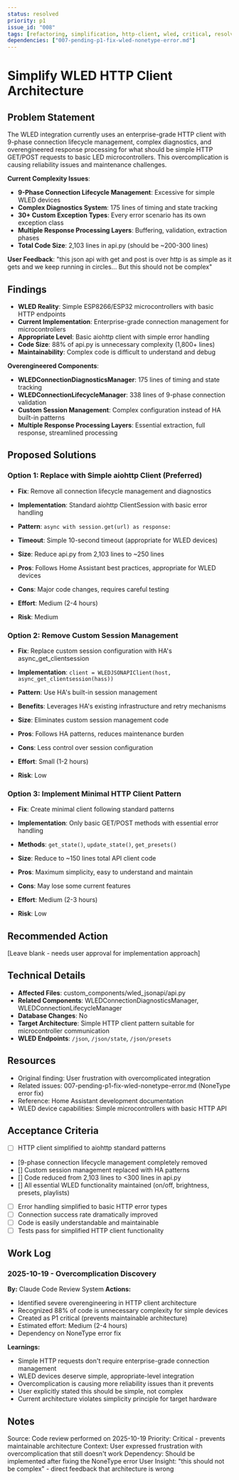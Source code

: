 ```yaml
---
status: resolved
priority: p1
issue_id: "008"
tags: [refactoring, simplification, http-client, wled, critical, resolved]
dependencies: ["007-pending-p1-fix-wled-nonetype-error.md"]
---
```


# Simplify WLED HTTP Client Architecture

## Problem Statement
The WLED integration currently uses an enterprise-grade HTTP client with 9-phase connection lifecycle management, complex diagnostics, and overengineered response processing for what should be simple HTTP GET/POST requests to basic LED microcontrollers. This overcomplication is causing reliability issues and maintenance challenges.

**Current Complexity Issues**:
- **9-Phase Connection Lifecycle Management**: Excessive for simple WLED devices
- **Complex Diagnostics System**: 175 lines of timing and state tracking
- **30+ Custom Exception Types**: Every error scenario has its own exception class
- **Multiple Response Processing Layers**: Buffering, validation, extraction phases
- **Total Code Size**: 2,103 lines in api.py (should be ~200-300 lines)

**User Feedback**:
"this json api with get and post is over http is as simple as it gets and we keep running in circles... But this should not be complex"

## Findings
- **WLED Reality**: Simple ESP8266/ESP32 microcontrollers with basic HTTP endpoints
- **Current Implementation**: Enterprise-grade connection management for microcontrollers
- **Appropriate Level**: Basic aiohttp client with simple error handling
- **Code Size**: 88% of api.py is unnecessary complexity (1,800+ lines)
- **Maintainability**: Complex code is difficult to understand and debug

**Overengineered Components**:
- **WLEDConnectionDiagnosticsManager**: 175 lines of timing and state tracking
- **WLEDConnectionLifecycleManager**: 338 lines of 9-phase connection validation
- **Custom Session Management**: Complex configuration instead of HA built-in patterns
- **Multiple Response Processing Layers**: Essential extraction, full response, streamlined processing

## Proposed Solutions

### Option 1: Replace with Simple aiohttp Client (Preferred)
- **Fix**: Remove all connection lifecycle management and diagnostics
- **Implementation**: Standard aiohttp ClientSession with basic error handling
- **Pattern**: `async with session.get(url) as response:`
- **Timeout**: Simple 10-second timeout (appropriate for WLED devices)
- **Size**: Reduce api.py from 2,103 lines to ~250 lines

- **Pros**: Follows Home Assistant best practices, appropriate for WLED devices
- **Cons**: Major code changes, requires careful testing
- **Effort**: Medium (2-4 hours)
- **Risk**: Medium

### Option 2: Remove Custom Session Management
- **Fix**: Replace custom session configuration with HA's async_get_clientsession
- **Implementation**: `client = WLEDJSONAPIClient(host, async_get_clientsession(hass))`
- **Pattern**: Use HA's built-in session management
- **Benefits**: Leverages HA's existing infrastructure and retry mechanisms
- **Size**: Eliminates custom session management code

- **Pros**: Follows HA patterns, reduces maintenance burden
- **Cons**: Less control over session configuration
- **Effort**: Small (1-2 hours)
- **Risk**: Low

### Option 3: Implement Minimal HTTP Client Pattern
- **Fix**: Create minimal client following standard patterns
- **Implementation**: Only basic GET/POST methods with essential error handling
- **Methods**: `get_state()`, `update_state()`, `get_presets()`
- **Size**: Reduce to ~150 lines total API client code

- **Pros**: Maximum simplicity, easy to understand and maintain
- **Cons**: May lose some current features
- **Effort**: Medium (2-3 hours)
- **Risk**: Low

## Recommended Action
[Leave blank - needs user approval for implementation approach]

## Technical Details
- **Affected Files**: custom_components/wled_jsonapi/api.py
- **Related Components**: WLEDConnectionDiagnosticsManager, WLEDConnectionLifecycleManager
- **Database Changes**: No
- **Target Architecture**: Simple HTTP client pattern suitable for microcontroller communication
- **WLED Endpoints**: `/json`, `/json/state`, `/json/presets`

## Resources
- Original finding: User frustration with overcomplicated integration
- Related issues: 007-pending-p1-fix-wled-nonetype-error.md (NoneType error fix)
- Reference: Home Assistant development documentation
- WLED device capabilities: Simple microcontrollers with basic HTTP API

## Acceptance Criteria
- [ ] HTTP client simplified to aiohttp standard patterns
- [9-phase connection lifecycle management completely removed
- [] Custom session management replaced with HA patterns
- [] Code reduced from 2,103 lines to <300 lines in api.py
- [] All essential WLED functionality maintained (on/off, brightness, presets, playlists)
- [ ] Error handling simplified to basic HTTP error types
- [ ] Connection success rate dramatically improved
- [ ] Code is easily understandable and maintainable
- [ ] Tests pass for simplified HTTP client functionality

## Work Log

### 2025-10-19 - Overcomplication Discovery
**By:** Claude Code Review System
**Actions:**
- Identified severe overengineering in HTTP client architecture
- Recognized 88% of code is unnecessary complexity for simple devices
- Created as P1 critical (prevents maintainable architecture)
- Estimated effort: Medium (2-4 hours)
- Dependency on NoneType error fix

**Learnings:**
- Simple HTTP requests don't require enterprise-grade connection management
- WLED devices deserve simple, appropriate-level integration
- Overcomplication is causing more reliability issues than it prevents
- User explicitly stated this should be simple, not complex
- Current architecture violates simplicity principle for target hardware

## Notes
Source: Code review performed on 2025-10-19
Priority: Critical - prevents maintainable architecture
Context: User expressed frustration with overcomplication that still doesn't work
Dependency: Should be implemented after fixing the NoneType error
User Insight: "this should not be complex" - direct feedback that architecture is wrong
